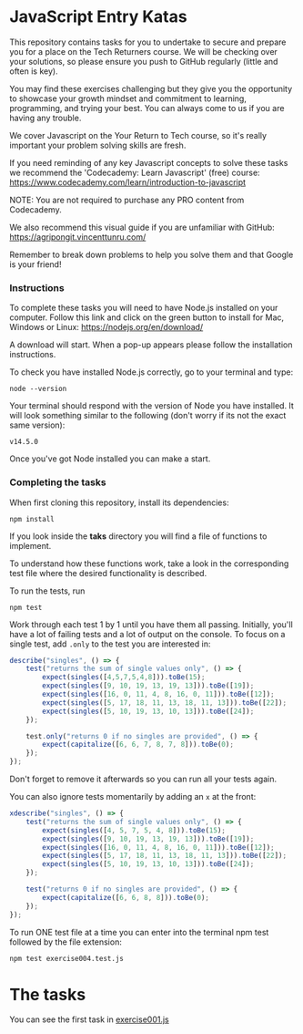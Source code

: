# JavaScript Entry Katas

This repository contains tasks for you to undertake to secure and prepare you for a place on the Tech Returners course. We will be checking over your solutions, so please ensure you push to GitHub regularly (little and often is key). 

You may find these exercises challenging but they give you the opportunity to showcase your growth mindset and commitment to learning, programming, and trying your best. You can always come to us if you are having any trouble.

We cover Javascript on the Your Return to Tech course, so it's really important your problem solving skills are fresh. 

If you need reminding of any key Javascript concepts to solve these tasks we recommend the 'Codecademy: Learn Javascript' (free) course: https://www.codecademy.com/learn/introduction-to-javascript

NOTE: You are not required to purchase any PRO content from Codecademy.

We also recommend this visual guide if you are unfamiliar with GitHub: https://agripongit.vincenttunru.com/

Remember to break down problems to help you solve them and that Google is your friend!

### Instructions

To complete these tasks you will need to have Node.js installed on your computer. Follow this link and click on the green button to install for Mac, Windows or Linux: https://nodejs.org/en/download/ 

A download will start. When a pop-up appears please follow the installation instructions. 

To check you have installed Node.js correctly, go to your terminal and type:

    node --version

Your terminal should respond with the version of Node you have installed. It will look something similar to the following (don't worry if its not the exact same version): 

    v14.5.0

Once you've got Node installed you can make a start.

### Completing the tasks

When first cloning this repository, install its dependencies:

    npm install

If you look inside the **taks** directory you will find a file of functions to implement.

To understand how these functions work, take a look in the corresponding test file where the desired functionality is described.

To run the tests, run

    npm test

Work through each test 1 by 1 until you have them all passing. Initially, you'll have a lot of failing tests and a lot of output on the console. To focus on a single test, add `.only` to the test you are interested in:

```javascript
describe("singles", () => {
    test("returns the sum of single values only", () => {
        expect(singles([4,5,7,5,4,8])).toBe(15);
        expect(singles([9, 10, 19, 13, 19, 13])).toBe([19]);
        expect(singles([16, 0, 11, 4, 8, 16, 0, 11])).toBe([12]);
        expect(singles([5, 17, 18, 11, 13, 18, 11, 13])).toBe([22]);
        expect(singles([5, 10, 19, 13, 10, 13])).toBe([24]);
    });

    test.only("returns 0 if no singles are provided", () => {
        expect(capitalize([6, 6, 7, 8, 7, 8])).toBe(0);
    });
});
```

Don't forget to remove it afterwards so you can run all your tests again.

You can also ignore tests momentarily by adding an `x` at the front:

```javascript
xdescribe("singles", () => {
    test("returns the sum of single values only", () => {
        expect(singles([4, 5, 7, 5, 4, 8])).toBe(15);
        expect(singles([9, 10, 19, 13, 19, 13])).toBe([19]);
        expect(singles([16, 0, 11, 4, 8, 16, 0, 11])).toBe([12]);
        expect(singles([5, 17, 18, 11, 13, 18, 11, 13])).toBe([22]);
        expect(singles([5, 10, 19, 13, 10, 13])).toBe([24]);
    });

    test("returns 0 if no singles are provided", () => {
        expect(capitalize([6, 6, 8, 8])).toBe(0);
    });
});
```

To run ONE test file at a time you can enter into the terminal npm test followed by the file extension:

    npm test exercise004.test.js  


# The tasks

You can see the first task in [exercise001.js](./tasks/exercise001.js)
